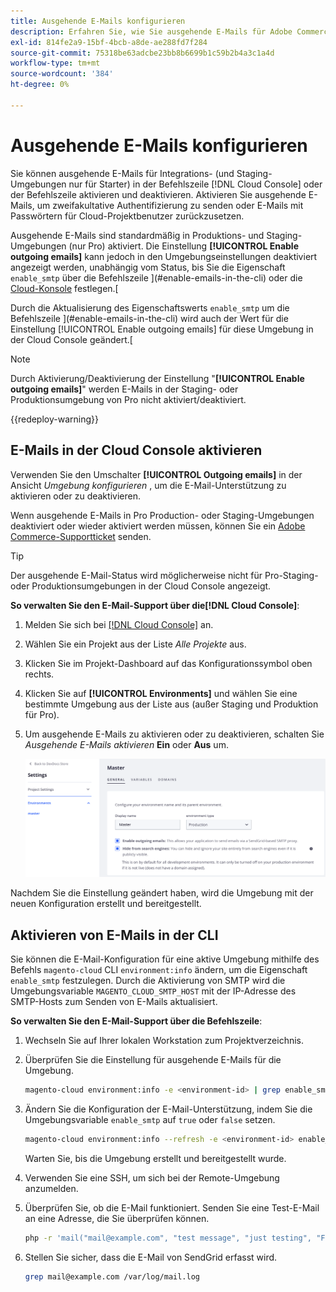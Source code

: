 ```yaml
---
title: Ausgehende E-Mails konfigurieren
description: Erfahren Sie, wie Sie ausgehende E-Mails für Adobe Commerce in der Cloud-Infrastruktur aktivieren.
exl-id: 814fe2a9-15bf-4bcb-a8de-ae288fd7f284
source-git-commit: 75318be63adcbe23bb8b6699b1c59b2b4a3c1a4d
workflow-type: tm+mt
source-wordcount: '384'
ht-degree: 0%

---
```


# Ausgehende E-Mails konfigurieren

Sie können ausgehende E-Mails für Integrations- (und Staging-Umgebungen nur für Starter) in der Befehlszeile [!DNL Cloud Console] oder der Befehlszeile aktivieren und deaktivieren. Aktivieren Sie ausgehende E-Mails, um zweifakultative Authentifizierung zu senden oder E-Mails mit Passwörtern für Cloud-Projektbenutzer zurückzusetzen.

Ausgehende E-Mails sind standardmäßig in Produktions- und Staging-Umgebungen (nur Pro) aktiviert. Die Einstellung **[!UICONTROL Enable outgoing emails]** kann jedoch in den Umgebungseinstellungen deaktiviert angezeigt werden, unabhängig vom Status, bis Sie die Eigenschaft `enable_smtp` über die Befehlszeile ](#enable-emails-in-the-cli) oder die [Cloud-Konsole](outgoing-emails.md#enable-emails-in-the-cloud-console) festlegen.[

Durch die Aktualisierung des Eigenschaftswerts `enable_smtp` um die Befehlszeile ](#enable-emails-in-the-cli) wird auch der Wert für die Einstellung [!UICONTROL Enable outgoing emails] für diese Umgebung in der Cloud Console geändert.[

>[!NOTE]
>
>Durch Aktivierung/Deaktivierung der Einstellung &quot;**[!UICONTROL Enable outgoing emails]**&quot; werden E-Mails in der Staging- oder Produktionsumgebung von Pro nicht aktiviert/deaktiviert.

{{redeploy-warning}}

## E-Mails in der Cloud Console aktivieren

Verwenden Sie den Umschalter **[!UICONTROL Outgoing emails]** in der Ansicht _Umgebung konfigurieren_ , um die E-Mail-Unterstützung zu aktivieren oder zu deaktivieren.

Wenn ausgehende E-Mails in Pro Production- oder Staging-Umgebungen deaktiviert oder wieder aktiviert werden müssen, können Sie ein [Adobe Commerce-Supportticket](https://experienceleague.adobe.com/en/docs/commerce-knowledge-base/kb/help-center-guide/magento-help-center-user-guide) senden.

>[!TIP]
>
>Der ausgehende E-Mail-Status wird möglicherweise nicht für Pro-Staging- oder Produktionsumgebungen in der Cloud Console angezeigt.

**So verwalten Sie den E-Mail-Support über die[!DNL Cloud Console]**:

1. Melden Sie sich bei [[!DNL Cloud Console]](https://console.adobecommerce.com) an.
1. Wählen Sie ein Projekt aus der Liste _Alle Projekte_ aus.
1. Klicken Sie im Projekt-Dashboard auf das Konfigurationssymbol oben rechts.
1. Klicken Sie auf **[!UICONTROL Environments]** und wählen Sie eine bestimmte Umgebung aus der Liste aus (außer Staging und Produktion für Pro).
1. Um ausgehende E-Mails zu aktivieren oder zu deaktivieren, schalten Sie _Ausgehende E-Mails aktivieren_ **Ein** oder **Aus** um.

   ![Ausgehende E-Mail-Konfiguration aktivieren](../../assets/outgoing-emails.png)

Nachdem Sie die Einstellung geändert haben, wird die Umgebung mit der neuen Konfiguration erstellt und bereitgestellt.

## Aktivieren von E-Mails in der CLI

Sie können die E-Mail-Konfiguration für eine aktive Umgebung mithilfe des Befehls `magento-cloud` CLI `environment:info` ändern, um die Eigenschaft `enable_smtp` festzulegen. Durch die Aktivierung von SMTP wird die Umgebungsvariable `MAGENTO_CLOUD_SMTP_HOST` mit der IP-Adresse des SMTP-Hosts zum Senden von E-Mails aktualisiert.

**So verwalten Sie den E-Mail-Support über die Befehlszeile**:

1. Wechseln Sie auf Ihrer lokalen Workstation zum Projektverzeichnis.

1. Überprüfen Sie die Einstellung für ausgehende E-Mails für die Umgebung.

   ```bash
   magento-cloud environment:info -e <environment-id> | grep enable_smtp
   ```

1. Ändern Sie die Konfiguration der E-Mail-Unterstützung, indem Sie die Umgebungsvariable `enable_smtp` auf `true` oder `false` setzen.

   ```bash
   magento-cloud environment:info --refresh -e <environment-id> enable_smtp true
   ```

   Warten Sie, bis die Umgebung erstellt und bereitgestellt wurde.

1. Verwenden Sie eine SSH, um sich bei der Remote-Umgebung anzumelden.

1. Überprüfen Sie, ob die E-Mail funktioniert. Senden Sie eine Test-E-Mail an eine Adresse, die Sie überprüfen können.

   ```bash
   php -r 'mail("mail@example.com", "test message", "just testing", "From: tester@example.com");'
   ```

1. Stellen Sie sicher, dass die E-Mail von SendGrid erfasst wird.

   ```bash
   grep mail@example.com /var/log/mail.log
   ```
